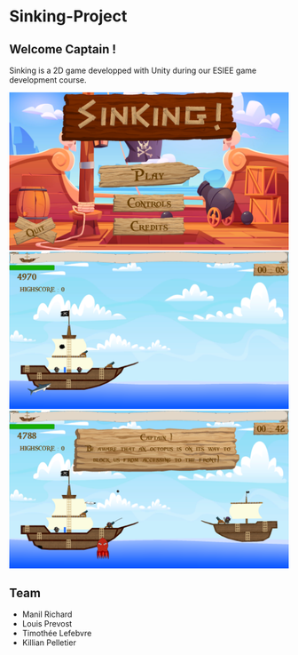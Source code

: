 # Sinking-Project

## Welcome Captain !

Sinking is a 2D game developped with Unity during our ESIEE game development course.

![alt text](https://github.com/ManilR/Sinking-Project/blob/main/Documents/Images/menu.png?raw=true)
![alt text](https://github.com/ManilR/Sinking-Project/blob/main/Documents/Images/ingame1.png?raw=true)
![alt text](https://github.com/ManilR/Sinking-Project/blob/main/Documents/Images/ingame2.png?raw=true)

## Team 
* Manil Richard
* Louis Prevost
* Timothée Lefebvre
* Killian Pelletier
